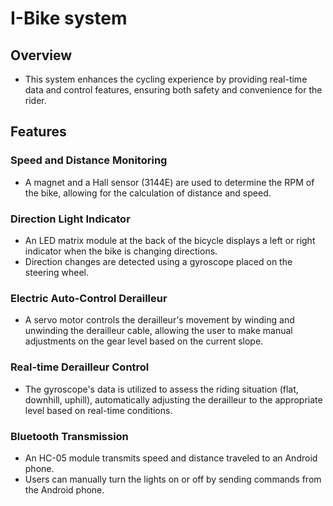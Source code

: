 # I-Bike system
## Overview
- This system enhances the cycling experience by providing real-time data and control features, ensuring both safety and convenience for the rider.

## Features

### Speed and Distance Monitoring
- A magnet and a Hall sensor (3144E) are used to determine the RPM of the bike, allowing for the calculation of distance and speed.

### Direction Light Indicator
- An LED matrix module at the back of the bicycle displays a left or right indicator when the bike is changing directions.
- Direction changes are detected using a gyroscope placed on the steering wheel.

### Electric Auto-Control Derailleur 
- A servo motor controls the derailleur's movement by winding and unwinding the derailleur cable, allowing the user to make manual adjustments on the gear level based on the current slope.

### Real-time Derailleur Control
- The gyroscope's data is utilized to assess the riding situation (flat, downhill, uphill), automatically adjusting the derailleur to the appropriate level based on real-time conditions.

### Bluetooth Transmission
- An HC-05 module transmits speed and distance traveled to an Android phone.
- Users can manually turn the lights on or off by sending commands from the Android phone.

